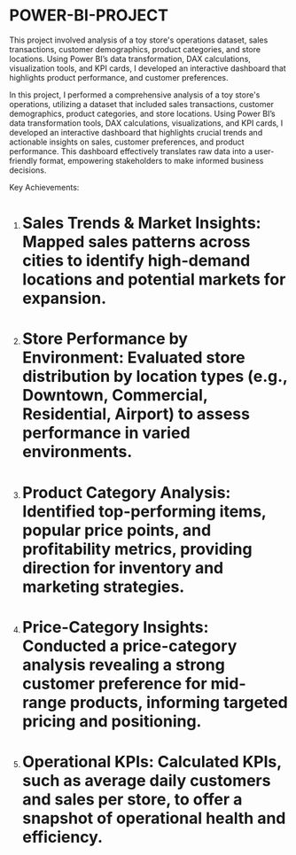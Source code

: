 # POWER-BI-PROJECT
This project involved analysis of a toy store's operations dataset, sales transactions, customer demographics, product categories, and store locations. Using Power BI’s data transformation, DAX calculations, visualization tools, and KPI cards, I developed an interactive dashboard that highlights product performance, and customer preferences.


In this project, I performed a comprehensive analysis of a toy store's operations, utilizing a dataset that included sales transactions, customer demographics, product categories, and store locations. Using Power BI’s data transformation tools, DAX calculations, visualizations, and KPI cards, I developed an interactive dashboard that highlights crucial trends and actionable insights on sales, customer preferences, and product performance. This dashboard effectively translates raw data into a user-friendly format, empowering stakeholders to make informed business decisions.

Key Achievements:
1. # Sales Trends & Market Insights: Mapped sales patterns across cities to identify high-demand locations and potential markets for expansion.

2. # Store Performance by Environment: Evaluated store distribution by location types (e.g., Downtown, Commercial, Residential, Airport) to assess performance in varied environments.
 
3. # Product Category Analysis: Identified top-performing items, popular price points, and profitability metrics, providing direction for inventory and marketing strategies.

4. # Price-Category Insights: Conducted a price-category analysis revealing a strong customer preference for mid-range products, informing targeted pricing and positioning.

5. # Operational KPIs: Calculated KPIs, such as average daily customers and sales per store, to offer a snapshot of operational health and efficiency.
